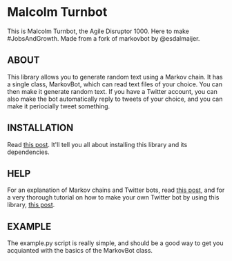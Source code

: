 Malcolm Turnbot
===============

This is Malcolm Turnbot, the Agile Disruptor 1000. Here to make #JobsAndGrowth.
Made from a fork of markovbot by @esdalmaijer.

ABOUT
-----

This library allows you to generate random text using a Markov chain. It has a
single class, MarkovBot, which can read text files of your choice. You can then
make it generate random text. If you have a Twitter account, you can also make
the bot automatically reply to tweets of your choice, and you can make it
periocially tweet something.

INSTALLATION
------------

Read [this post](http://www.pygaze.org/2016/03/how-to-code-twitter-bot/). It'll tell you all about installing this library and its dependencies.

HELP
----

For an explanation of Markov chains and Twitter bots, read [this post](http://www.pygaze.org/2016/03/sigmund-freud-twitter-bot/), and
for a very thorough tutorial on how to make your own Twitter bot by using this
library, [this post](http://www.pygaze.org/2016/03/how-to-code-twitter-bot/).

EXAMPLE
-------

The example.py script is really simple, and should be a good way to get you
acquianted with the basics of the MarkovBot class.
